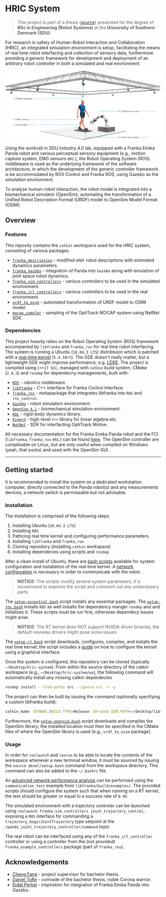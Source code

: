# HRIC System
> This project is part of a thesis ([source][thesis-pdf]) presented for the degree of **BSc in Engineering (Robot Systems)** at the **University of Southern Denmark (SDU)**.

For research in safety of Human-Robot Interaction and Collaboration (HRIC), an integrated simulation environment is setup, facilitating the means of real time robot interfacing and collection of sensory data, furthermore providing a generic framework for development and deployment of an arbitrary robot controller in both a simulated and real environment.

![workcell-setup][img-workcell-setup]

Using the workcell in SDU Industry 4.0 lab, equipped with a Franka Emika Panda robot and various perceptual sensory equipment (e.g., motion capture system, EMG sensors etc.), the Robot Operating System (ROS) middleware is used as the underlying framework of the software architecture, in which the development of the generic controller framework is be accommodated by ROS Control and Franka ROS, using Gazebo as the simulation environment.

To analyze human-robot interaction, the robot model is integrated into a biomechanical simulator (OpenSim), automating the transformation of a Unified Robot Description Format (URDF) model to OpenSim Model Format (OSIM).

## Overview

### Features

This reposity contains the `catkin` workspace used for the HRIC system, consisting of various packages.

- [`franka_description`][pkg-franka-desc] - modified `URDF` robot descriptions with estimated dynamics parameters.
- [`franka_gazebo`][pkg-franka-gazebo] - integration of Panda into `Gazebo` along with emulation of joint space robot dynamics.
- [`franka_sim_controllers`][pkg-franka-sim] - various controllers to be used in the simulated environment.
- [`franka_irl_controllers`][pkg-franka-irl] - various controllers to be used in the real environment.
- [`urdf_to_osim`][pkg-urdf-to-osim] - automated transformation of URDF model to OSIM model.
- [`mocap_sampler`][pkg-mocap] - sampling of the OptiTrack MOCAP system using NatNet SDK.

### Dependencies

This project heavily relies on the Robot Operating System (ROS) framework accompanied by `libfranka` and `franka_ros` for real time robot interfacing. The system is running a Ubuntu (`18.04.3 LTS`) distribtuion which is patched with a [real-time kernel][rt-kernel] (`5.4.10rt`). The GDE doesn't really matter, but a lightweight GDE might improve performance, e.g. [LDXE][lubuntu]. The project is compiled using `C++17 GCC`, managed with `catkin` build system, CMake (`2.8.3`) and `rosdep` for dependecny managements, built with:

- [`ROS`][ros] - robotics middleware.
- [`libfranka`][libfranka] - C++ interface for Franka Control Interface.
- [`franka_ros`][franka-ros] - metapackage that integrates libfranka into `ROS` and `ros_control`.
- [`Gazebo`][gazebo] - robot simulation environment.
- [`OpenSim 4.1`][opensim] - biomechanical simulation environment.
- [`KDL`][kdl] - rigid-body dynamics library.
- [`Eigen3`][eigen3] - high-level `C++` library for linear algebra etc.
- [`NatNet`][natnet] - SDK for interfacting OptiTrack Motive.

All necessary documentation for the Franka Emika Panda robot and the FCI (`libfranka`, `franka_ros` etc.) can be found [here][franka-docs]. The OpenSim controller are compileable on Linux, but are only useful when compiled on Windows (yeah, that sucks) and used with the OpenSim GUI.

---

## Getting started

It is recommended to install the system on a dedicated workstation computer, directly connected to the Panda robot(s) and any measurements devices; a network switch is permissable but not advisable.

### Installation

The installation is comprised of the following steps:

1. Installing Ubuntu (`18.04.3 LTS`)
2. Installing `ROS`
3. Pathcing real time kernel and configuring performance parameters
4. Installing `libfranka` and `franka_ros`
5. Cloning repository (installing `catkin` workspace)
6. Installing dependecies using scripts and `rosdep`

After a clean install of Ubuntu, there are [bash scripts][script-dir] available for system configuration and installation of the real time kernel. A [network configuration][franka-net-conf] is necesasry in order to communicate with the robot.

> **NOTICE:**
> The scripts modify several system parameters; it is recommend to examine the script and comment out any unnecessary parts.

The [`setup-essential.bash`][script-ess] script installs any essential packages. The [`setup-ros.bash`][script-ros] installs `ROS` as well installs the dependency manger `rosdep` and and initializes it. These scripts must be run first, otherwise dependecy issues might arise.

> **NOTICE:**
> The RT kernel does NOT support NVIDIA driver binaries; the default nouveau drivers might pose some issues.

The [`setup-rt.bash`][script-rt] script downloads, configures, compiles, and installs the real time kernel; the script includes a [guide][rt-kernel-guide] on how to configure the kernel using a graphical interface.

Once the system is configured, this repository can be cloned (typically `~/Desktop/hric-system`). From within the source directory of the catkin workspace (e.g., `~/Desktop/hric-system/ws`), the following command will automatically install any missing catkin dependecies

```bash
rosdep install --from-paths src --ignore-src -r -y
```

The project can then be built by issuing the command (optionally specifying a custom libfranka build):

```bash
catkin_make -DCMAKE_BUILD_TYPE=Release -DFranka_DIR:PATH=~/Desktop/libfranka/build
```

Furthermore, the [`setup-opensim.bash`][script-opensim] script downloads and compiles the OpenSim library; the installed location must then be specified in the CMake files of where the OpenSim library is used (e.g., `urdf_to_osim` package).

### Usage

In order for `roslaunch` and `rosrun` to be able to locate the contents of the workspace whenever a new terminal window, it must be sourced by issuing the `source devel/setup.bash` command from the workspace directory. This command can also be added to the `~/.bashrc` file.

An [advanced network performance analysis][franka-comm-test] can be performed using the `communication_test` example from `libfranka/build/examples/`. The provided scripts should configure the system such that when running on a RT kernel, the test  should be greater or equal to a success rate of `0.95`.

The simulated environment with a trajectory controler can be launched using `roslaunch franka_sim_controllers joint_trajectory_control`, exposing a `ROS` interface for commanding a `trajectory_msgs/JointTrajectory` type setpoint at the `/panda_joint_trajectory_controller/command` topic.

The real robot can be interfaced using any of the `franka_irl_controller` controller or using a controller from the (not provided) `franka_example_controllers` package (part of `franka_ros`).

## Acknowledgements

- [Cheng Fang][ref-cheng] - project supervisor for bachelor thesis.
- [Daniel Tofte][ref-daniel] - comrade of the bachelor thesis, noble Corona warrior.
- [Erdal Perkel][ref-erdal] - inspiration for integration of Franka Emika Panda into Gazebo.

<!-- LINKS -->

[thesis-pdf]: /docs/bachelor-thesis-marta16.pdf
[img-workcell-setup]: /assets/media/img/workcell-setup.jpg

[semver]: http://semver.org/
[releases]: about:blank
[changelog]: CHANGELOG.md
[wiki]: about:blank

[pkg-franka-desc]: /ws/src/franka_description
[pkg-franka-gazebo]: /ws/src/franka_gazebo
[pkg-franka-sim]: /ws/src/franka_sim_controllers
[pkg-franka-irl]: /ws/src/franka_irl_controllers
[pkg-urdf-to-osim]: /ws/src/urdf_to_osim
[pkg-mocap]: /ws/src/mocap_sampler

[franka-docs]: https://frankaemika.github.io
[franka-ros]: https://github.com/frankaemika/franka_ros
[franka-net-conf]: https://frankaemika.github.io/docs/getting_started.html#setting-up-the-network
[franka-comm-test]: https://frankaemika.github.io/docs/troubleshooting.html#advanced-network-performance-analysis
[libfranka]: https://frankaemika.github.io/docs/libfranka.html
[ros]: http://wiki.ros.org/melodic/
[gazebo]: http://gazebosim.org/
[opensim]: http://simtk.org/projects/opensim
[kdl]: https://www.orocos.org/kdl
[eigen3]: eigen.tuxfamily.org/index.php
[natnet]: https://optitrack.com/products/natnet-sdk/
[lubuntu]: https://lubuntu.me/
[script-dir]: /assets/scripts/
[script-ess]: /assets/scripts/setup-essential.bash
[script-ros]: /assets/scripts/setup-ros.bash
[script-rt]: /assets/scripts/setup-rt.bash
[script-opensim]: /assets/scripts/setup-opensim.bash
[rt-kernel]: https://index.ros.org/doc/ros2/Tutorials/Building-Realtime-rt_preempt-kernel-for-ROS-2/
[rt-kernel-guide]: https://hungpham2511.github.io/setup/install-rtlinux/

[ref-cheng]: https://scholar.google.com/citations?user=B3S4PyQAAAAJ
[ref-daniel]: https://github.com/dscho15
[ref-erdal]: https://github.com/erdalpekel
